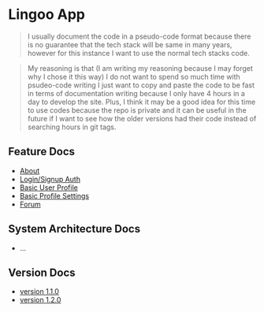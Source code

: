 # Lingoo App

> I usually document the code in a pseudo-code format because there is no guarantee that the tech stack will be same in many years, however for this instance I want to use the normal tech stacks code.

> My reasoning is that (I am writing my reasoning because I may forget why I chose it this way) I do not want to spend so much time with psudeo-code writing I just want to copy and paste the code to be fast in terms of documentation writing because I only have 4 hours in a day to develop the site. Plus, I think it may be a good idea for this time to use codes because the repo is private and it can be useful in the future if I want to see how the older versions had their code instead of searching hours in git tags.

## Feature Docs

- [About](./module_docs/about.md)
- [Login/Signup Auth](./module_docs/login_signup_auth.md)
- [Basic User Profile](./module_docs/basic_user_profile.md)
- [Basic Profile Settings](./module_docs/basic_user_profile_settings.md)
- [Forum](./module_docs/forum.md)

## System Architecture Docs

- ...

## Version Docs

- [version 1.1.0](./version_docs/version-1.1.0.md)
- [version 1.2.0](./version_docs/version-1.2.0.md)
